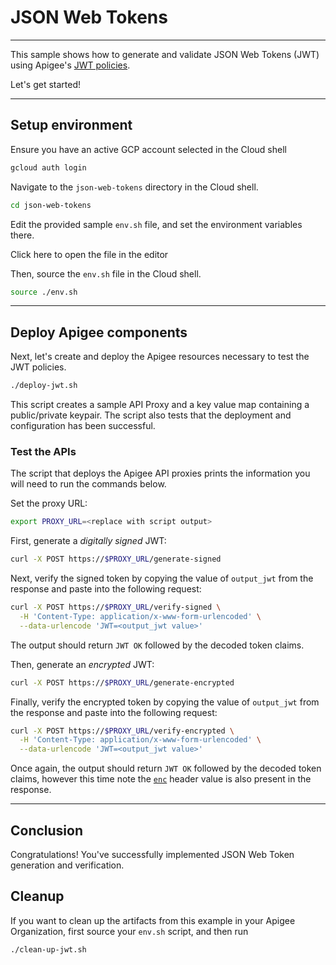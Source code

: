 # JSON Web Tokens

---
This sample shows how to generate and validate JSON Web Tokens (JWT) using Apigee's [JWT policies](https://cloud.google.com/apigee/docs/api-platform/reference/policies/jwt-policies-overview).

Let's get started!

---

## Setup environment

Ensure you have an active GCP account selected in the Cloud shell

```sh
gcloud auth login
```

Navigate to the `json-web-tokens` directory in the Cloud shell.

```sh
cd json-web-tokens
```

Edit the provided sample `env.sh` file, and set the environment variables there.

Click <walkthrough-editor-open-file filePath="json-web-tokens/env.sh">here</walkthrough-editor-open-file> to open the file in the editor

Then, source the `env.sh` file in the Cloud shell.

```sh
source ./env.sh
```

---

## Deploy Apigee components

Next, let's create and deploy the Apigee resources necessary to test the JWT policies.

```sh
./deploy-jwt.sh
```

This script creates a sample API Proxy and a key value map containing a public/private keypair. The script also tests that the deployment and configuration has been successful.

### Test the APIs

The script that deploys the Apigee API proxies prints the information you will need to run the commands below.

Set the proxy URL:

```sh
export PROXY_URL=<replace with script output>
```

First, generate a _digitally signed_ JWT:

```sh
curl -X POST https://$PROXY_URL/generate-signed
```

Next, verify the signed token by copying the value of `output_jwt` from the response and paste into the following request:

```sh
curl -X POST https://$PROXY_URL/verify-signed \
  -H 'Content-Type: application/x-www-form-urlencoded' \
  --data-urlencode 'JWT=<output_jwt value>'
```

The output should return `JWT OK` followed by the decoded token claims.

Then, generate an _encrypted_ JWT:

```sh
curl -X POST https://$PROXY_URL/generate-encrypted
```

Finally, verify the encrypted token by copying the value of `output_jwt` from the response and paste into the following request:

```sh
curl -X POST https://$PROXY_URL/verify-encrypted \
  -H 'Content-Type: application/x-www-form-urlencoded' \
  --data-urlencode 'JWT=<output_jwt value>'
```

Once again, the output should return `JWT OK` followed by the decoded token claims, however this time note the [`enc`](https://www.rfc-editor.org/rfc/rfc7516#section-4.1.2) header value is also present in the response.

---

## Conclusion

<walkthrough-conclusion-trophy></walkthrough-conclusion-trophy>

Congratulations! You've successfully implemented JSON Web Token generation and verification.

<walkthrough-inline-feedback></walkthrough-inline-feedback>

## Cleanup

If you want to clean up the artifacts from this example in your Apigee Organization, first source your `env.sh` script, and then run

```bash
./clean-up-jwt.sh
```
